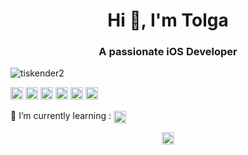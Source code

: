 
<h1 align="center">Hi 👋, I'm Tolga</h1>
<h3 align="center">A passionate iOS Developer </h3>
<p align="left"> <img src="https://komarev.com/ghpvc/?username=tiskender2" alt="tiskender2" /> </p>

<p align="left"><img src="https://konpa.github.io/devicon/devicon.git/icons/swift/swift-original-wordmark.svg" alt="swift" width="20" height="20"/>
 <img src="https://devicons.github.io/devicon/devicon.git/icons/go/go-original.svg" alt="go" width="20" height="20"/>
 <img src="https://devicons.github.io/devicon/devicon.git/icons/csharp/csharp-original.svg" alt="csharp" width="20" height="20"/>  <img src="https://devicons.github.io/devicon/devicon.git/icons/java/java-original-wordmark.svg" alt="java" width="20" height="20"/> <img src="https://devicons.github.io/devicon/devicon.git/icons/mysql/mysql-original-wordmark.svg"  alt="mysql" width="20" height="20"/> <img src="https://devicons.github.io/devicon/devicon.git/icons/php/php-original.svg" alt="php" width="20" height="20"/> </p><p align="center">
<p align="left"> <a align="left">🌱 I’m currently learning : </a><a href="https://golang.org/" target="blank"><img align="center" src="https://devicons.github.io/devicon/devicon.git/icons/go/go-original.svg" alt="Golang" height="20" width="20" /></a> </p>
<p align="center">
<a href="https://linkedin.com/in/tolga-iskender" target="blank"><img align="center" src="https://cdn.jsdelivr.net/npm/simple-icons@3.0.1/icons/linkedin.svg" alt="tolga-iskender" height="20" width="20" /></a>
</p>
<!--
**tiskender2/tiskender2** is a ✨ _special_ ✨ repository because its `README.md` (this file) appears on your GitHub profile.


